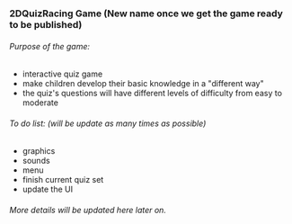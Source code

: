 ### 2DQuizRacing Game (New name once we get the game ready to be published)

###### Purpose of the game:

- interactive quiz game
- make children develop their basic knowledge in a "different way"
- the quiz's questions will have different levels of difficulty from easy to moderate


###### To do list: (will be update as many times as possible)

- graphics
- sounds
- menu
- finish current quiz set
- update the UI


###### More details will be updated here later on.
